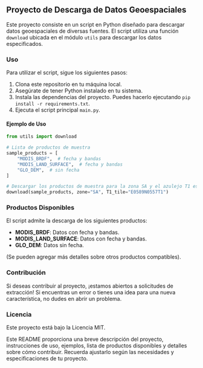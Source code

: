 ## Proyecto de Descarga de Datos Geoespaciales

Este proyecto consiste en un script en Python diseñado para descargar datos geoespaciales de diversas fuentes. El script utiliza una función `download` ubicada en el módulo `utils` para descargar los datos especificados.

### Uso

Para utilizar el script, sigue los siguientes pasos:

1. Clona este repositorio en tu máquina local.
2. Asegúrate de tener Python instalado en tu sistema.
3. Instala las dependencias del proyecto. Puedes hacerlo ejecutando `pip install -r requirements.txt`.
4. Ejecuta el script principal `main.py`.

#### Ejemplo de Uso

```python
from utils import download

# Lista de productos de muestra
sample_products = [
    "MODIS_BRDF",  # fecha y bandas
    "MODIS_LAND_SURFACE",  # fecha y bandas
    "GLO_DEM",  # sin fecha
]

# Descargar los productos de muestra para la zona SA y el azulejo T1 especificado
download(sample_products, zone="SA", T1_tile="E0589N0557T1")
```
### Productos Disponibles

El script admite la descarga de los siguientes productos:

- **MODIS_BRDF**: Datos con fecha y bandas.
- **MODIS_LAND_SURFACE**: Datos con fecha y bandas.
- **GLO_DEM**: Datos sin fecha.

(Se pueden agregar más detalles sobre otros productos compatibles).

### Contribución

Si deseas contribuir al proyecto, ¡estamos abiertos a solicitudes de extracción! Si encuentras un error o tienes una idea para una nueva característica, no dudes en abrir un problema.

### Licencia

Este proyecto está bajo la Licencia MIT.

Este README proporciona una breve descripción del proyecto, instrucciones de uso, ejemplos, lista de productos disponibles y detalles sobre cómo contribuir. Recuerda ajustarlo según las necesidades y especificaciones de tu proyecto.
